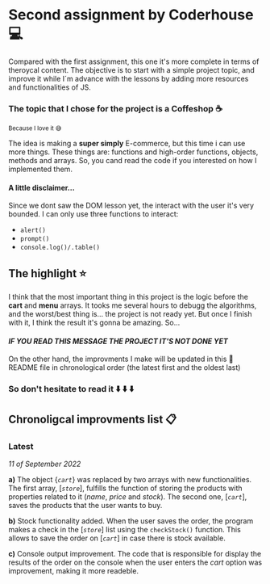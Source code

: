 # Second assignment by Coderhouse :computer:

Compared with the first assignment, this one it's more complete in terms of theroycal content.
The objective is to start with a simple project topic, and improve it while I´m advance with the lessons by adding more resources and functionalities of JS.

### The topic that I chose for the project is a Coffeshop :coffee: 
<sub>Because I love it :sweat_smile:</sub>


The idea is making a **super simply** E-commerce, but this time i can use more things. These things are: functions and high-order functions, objects, methods and arrays. So, you cand read the code if you interested on how I implemented them.

#### A little disclaimer...
Since we dont saw the DOM lesson yet, the interact with the user it's very bounded. I can only use three functions to interact:
* `alert()`
* `prompt()`
* `console.log()/.table()`


## The highlight :star:
I think that the most important thing in this project is the logic before the **cart** and **menu** arrays. It tooks me several hours to debugg the algorithms, and the worst/best thing is... the project is not ready yet. But once I finish with it, I think the result it's gonna be amazing. So...

#### *IF YOU READ THIS MESSAGE THE PROJECT IT'S NOT DONE YET* 

On the other hand, the improvments I make will be updated in this :page_facing_up: README file in chronological order (the latest first and the oldest last)

### So don't hesitate to read it :arrow_down: :arrow_down: :arrow_down:
## Chronoligcal improvments list :clipboard:
### Latest
*11 of September 2022*

**a)** The object {*`cart`*} was replaced by two arrays with new functionalities. 
The first array, [*`store`*], fulfills the function of storing the products with properties related to it (*name*, *price* and *stock*).
The second one, [*`cart`*], saves the products that the user wants to buy.

**b)** Stock functionality added. 
When the user saves the order, the program makes a check in the [*`store`*] list using the `checkStock()` function. This allows to save the order on [*`cart`*] in case there is stock available.

**c)** Console output improvement. 
The code that is responsible for display the results of the order on the console when the user enters the *cart* option was improvement, making it more readeble.
